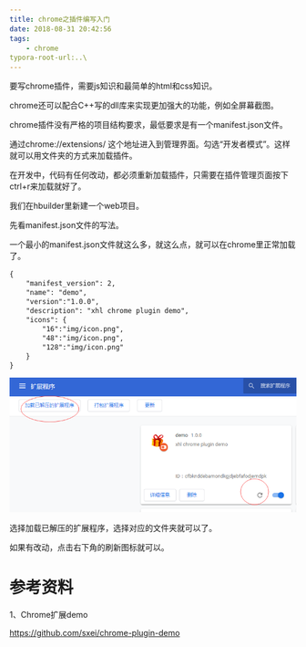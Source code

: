 ```yaml
---
title: chrome之插件编写入门
date: 2018-08-31 20:42:56
tags:
	- chrome
typora-root-url:..\
---
```




要写chrome插件，需要js知识和最简单的html和css知识。

chrome还可以配合C++写的dll库来实现更加强大的功能，例如全屏幕截图。



chrome插件没有严格的项目结构要求，最低要求是有一个manifest.json文件。

通过chrome://extensions/ 这个地址进入到管理界面。勾选“开发者模式”。这样就可以用文件夹的方式来加载插件。

在开发中，代码有任何改动，都必须重新加载插件，只需要在插件管理页面按下ctrl+r来加载就好了。



我们在hbuilder里新建一个web项目。

先看manifest.json文件的写法。

一个最小的manifest.json文件就这么多，就这么点，就可以在chrome里正常加载了。

```
{
	"manifest_version": 2,
	"name": "demo",
	"version":"1.0.0",
	"description": "xhl chrome plugin demo",
	"icons": {
		"16":"img/icon.png",
		"48":"img/icon.png",
		"128":"img/icon.png"
	}
}
```

![](/images/chrome插件（1）-最小配置效果.png)

选择加载已解压的扩展程序，选择对应的文件夹就可以了。

如果有改动，点击右下角的刷新图标就可以。





# 参考资料

1、Chrome扩展demo

https://github.com/sxei/chrome-plugin-demo